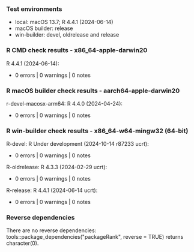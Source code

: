 ### Test environments

* local: macOS 13.7; R 4.4.1 (2024-06-14)
* macOS builder: release
* win-builder: devel, oldrelease and release


### R CMD check results - x86_64-apple-darwin20

R 4.4.1 (2024-06-14):
* 0 errors | 0 warnings | 0 notes


### R macOS builder check results - aarch64-apple-darwin20

r-devel-macosx-arm64: R 4.4.0 (2024-04-24):
* 0 errors | 0 warnings | 0 notes


### R win-builder check results - x86_64-w64-mingw32 (64-bit)

R-devel: R Under development (2024-10-14 r87233 ucrt):
* 0 errors | 0 warnings | 0 notes

R-oldrelease: R 4.3.3 (2024-02-29 ucrt):
* 0 errors | 0 warnings | 0 notes

R-release: R 4.4.1 (2024-06-14 ucrt):
* 0 errors | 0 warnings | 0 notes


### Reverse dependencies

There are no reverse dependencies:
tools::package_dependencies("packageRank", reverse = TRUE) returns character(0).
